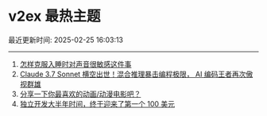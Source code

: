 # v2ex 最热主题

最近更新时间: 2025-02-25 16:03:13

--- 
1. [怎样克服入睡时对声音很敏感这件事](https://www.v2ex.com/t/1113983) 
2. [Claude 3.7 Sonnet 横空出世！混合推理暴击编程极限， AI 编码王者再次傲视群雄](https://www.v2ex.com/t/1113979) 
3. [分享一下你最喜欢的动画/动漫电影吧？](https://www.v2ex.com/t/1113997) 
4. [独立开发大半年时间，终于迎来了第一个 100 美元](https://www.v2ex.com/t/1114017) 
